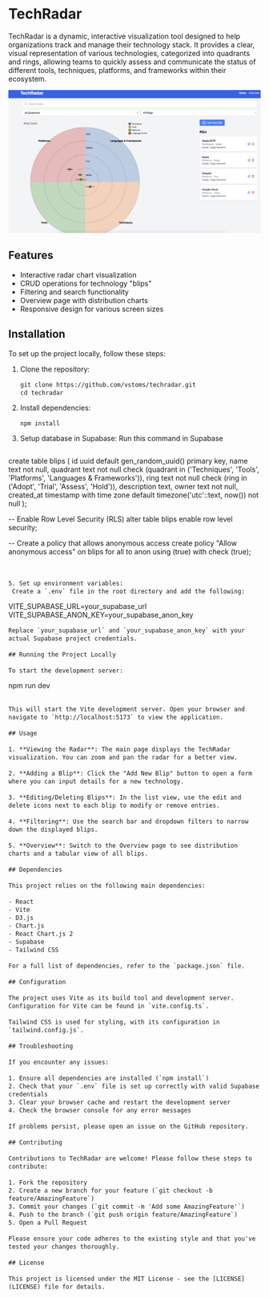 # TechRadar

TechRadar is a dynamic, interactive visualization tool designed to help organizations track and manage their technology stack. It provides a clear, visual representation of various technologies, categorized into quadrants and rings, allowing teams to quickly assess and communicate the status of different tools, techniques, platforms, and frameworks within their ecosystem.

![Dashboard](/img/dashboard.png)

## Features

- Interactive radar chart visualization
- CRUD operations for technology "blips"
- Filtering and search functionality
- Overview page with distribution charts
- Responsive design for various screen sizes

## Installation

To set up the project locally, follow these steps:

1. Clone the repository:
   ```
   git clone https://github.com/vstoms/techradar.git
   cd techradar
   ```

2. Install dependencies:
   ```
   npm install
   ```

3. Setup database in Supabase:
   Run this command in Supabase
   ```
  create table blips (
  id uuid default gen_random_uuid() primary key,
  name text not null,
  quadrant text not null check (quadrant in ('Techniques', 'Tools', 'Platforms', 'Languages & Frameworks')),
  ring text not null check (ring in ('Adopt', 'Trial', 'Assess', 'Hold')),
  description text,
  owner text not null,
  created_at timestamp with time zone default timezone('utc'::text, now()) not null
  );

  -- Enable Row Level Security (RLS)
  alter table blips enable row level security;

  -- Create a policy that allows anonymous access
  create policy "Allow anonymous access"
  on blips
  for all
  to anon
  using (true)
  with check (true);
  ```
   

5. Set up environment variables:
   Create a `.env` file in the root directory and add the following:
   ```
   VITE_SUPABASE_URL=your_supabase_url
   VITE_SUPABASE_ANON_KEY=your_supabase_anon_key
   ```
   Replace `your_supabase_url` and `your_supabase_anon_key` with your actual Supabase project credentials.

## Running the Project Locally

To start the development server:

```
npm run dev
```

This will start the Vite development server. Open your browser and navigate to `http://localhost:5173` to view the application.

## Usage

1. **Viewing the Radar**: The main page displays the TechRadar visualization. You can zoom and pan the radar for a better view.

2. **Adding a Blip**: Click the "Add New Blip" button to open a form where you can input details for a new technology.

3. **Editing/Deleting Blips**: In the list view, use the edit and delete icons next to each blip to modify or remove entries.

4. **Filtering**: Use the search bar and dropdown filters to narrow down the displayed blips.

5. **Overview**: Switch to the Overview page to see distribution charts and a tabular view of all blips.

## Dependencies

This project relies on the following main dependencies:

- React
- Vite
- D3.js
- Chart.js
- React Chart.js 2
- Supabase
- Tailwind CSS

For a full list of dependencies, refer to the `package.json` file.

## Configuration

The project uses Vite as its build tool and development server. Configuration for Vite can be found in `vite.config.ts`.

Tailwind CSS is used for styling, with its configuration in `tailwind.config.js`.

## Troubleshooting

If you encounter any issues:

1. Ensure all dependencies are installed (`npm install`)
2. Check that your `.env` file is set up correctly with valid Supabase credentials
3. Clear your browser cache and restart the development server
4. Check the browser console for any error messages

If problems persist, please open an issue on the GitHub repository.

## Contributing

Contributions to TechRadar are welcome! Please follow these steps to contribute:

1. Fork the repository
2. Create a new branch for your feature (`git checkout -b feature/AmazingFeature`)
3. Commit your changes (`git commit -m 'Add some AmazingFeature'`)
4. Push to the branch (`git push origin feature/AmazingFeature`)
5. Open a Pull Request

Please ensure your code adheres to the existing style and that you've tested your changes thoroughly.

## License

This project is licensed under the MIT License - see the [LICENSE](LICENSE) file for details.
